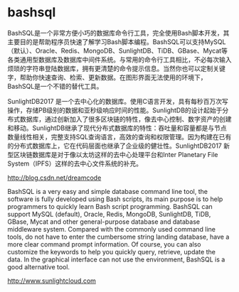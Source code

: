 # bashsql
BashSQL是一个非常方便小巧的数据库命令行工具，完全使用Bash脚本开发，其主要目的是帮助程序员快速了解学习Bash脚本编程。BashSQL可以支持MySQL（默认）、Oracle、Redis、MongoDB、SunlightDB、TiDB、GBase、Mycat等各类通用型数据库及数据库中间件系统。与常用的命令行工具相比，不必每次输入烦琐的字符串登陆数据库，拥有更清楚的命令提示信息。当然你也可以定制关键字，帮助你快速查询、检索、更新数据。在图形界面无法使用的环境下，BashSQL是一个不错的替代工具。

SunlightDB2017 是一个去中心化的数据库。使用C语言开发，具有每秒百万次写操作，存储PB级别的数据和亚秒级响应时间的性能。SunlightDB的设计起始于分布式数据库，通过创新加入了很多区块链的特性，像去中心控制、数字资产的创建和移动。SunlightDB继承了现代分布式数据库的特性：吞吐量和容量都是与节点数量线性相关，完整支持SQL查询语言，高效的查询和权限管理。因为构建在已有的分布式数据库上，它在代码层面也继承了企业级的健壮性。SunlightDB2017 新型区块链数据库是对于像以太坊这样的去中心处理平台和Inter Planetary File System（IPFS）这样的去中心文件系统的补充。

http://blog.csdn.net/dreamcode

BashSQL is a very easy and simple database command line tool, the software is fully developed using Bash scripts, its main purpose is to help programmers to quickly learn Bash script programming. BashSQL can support MySQL (default), Oracle, Redis, MongoDB, SunlightDB, TiDB, GBase, Mycat and other general-purpose database and database middleware system. Compared with the commonly used command line tools, do not have to enter the cumbersome string landing database, have a more clear command prompt information. Of course, you can also customize the keywords to help you quickly query, retrieve, update the data. In the graphical interface can not use the environment, BashSQL is a good alternative tool.

http://www.sunlightcloud.com

